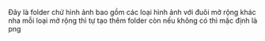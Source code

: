 Đây là folder chứ hình ảnh bao gồm các loại hình ảnh với đuôi mở rộng khác nha mỗi loại mở rộng thì tự tạo thêm folder
còn nếu không có thì mặc định là png